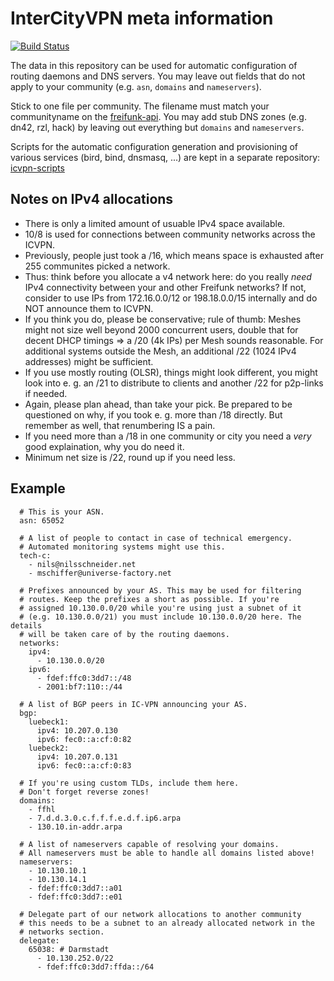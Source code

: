 # InterCityVPN meta information
[![Build Status](https://travis-ci.org/freifunk/icvpn-meta.svg?branch=master)](https://travis-ci.org/freifunk/icvpn-meta)

The data in this repository can be used for automatic configuration of
routing daemons and DNS servers.  You may leave out fields that do not
apply to your community (e.g. `asn`, `domains` and `nameservers`).

Stick to one file per community. The filename must match your communityname
on the [freifunk-api](https://github.com/freifunk/api.freifunk.net).
You may add stub DNS zones (e.g. dn42, rzl, hack) by leaving out
everything but `domains` and `nameservers`.

Scripts for the automatic configuration generation and provisioning of various services (bird, bind, dnsmasq,
...) are kept in a separate repository: [icvpn-scripts](https://github.com/freifunk/icvpn-scripts)

Notes on IPv4 allocations
-------------------------

* There is only a limited amount of usuable IPv4 space available.
* 10/8 is used for connections between community networks across the ICVPN.
* Previously, people just took a /16, which means space is exhausted after 255 communites picked a network.
* Thus: think before you allocate a v4 network here: do you really *need* IPv4 connectivity between your and other Freifunk networks? If not, consider to use IPs from 172.16.0.0/12 or 198.18.0.0/15 internally and do NOT announce them to ICVPN.
* If you think you do, please be conservative; rule of thumb: Meshes might not size well beyond 2000 concurrent users, double that for decent DHCP timings => a /20 (4k IPs) per Mesh sounds reasonable. For additional systems outside the Mesh, an additional /22 (1024 IPv4 addresses) might be sufficient.
* If you use mostly routing (OLSR), things might look different, you might look into e. g. an /21 to distribute to clients and another /22 for p2p-links if needed.
* Again, please plan ahead, than take your pick. Be prepared to be questioned on why, if you took e. g. more than /18 directly. But remember as well, that renumbering IS a pain.
* If you need more than a /18 in one community or city you need a _very_ good explaination, why you do need it.
* Minimum net size is /22, round up if you need less.

Example
-------

```
  # This is your ASN.
  asn: 65052

  # A list of people to contact in case of technical emergency.
  # Automated monitoring systems might use this.
  tech-c:
    - nils@nilsschneider.net
    - mschiffer@universe-factory.net
  
  # Prefixes announced by your AS. This may be used for filtering
  # routes. Keep the prefixes a short as possible. If you're
  # assigned 10.130.0.0/20 while you're using just a subnet of it
  # (e.g. 10.130.0.0/21) you must include 10.130.0.0/20 here. The details
  # will be taken care of by the routing daemons.
  networks:
    ipv4:
      - 10.130.0.0/20
    ipv6:
      - fdef:ffc0:3dd7::/48
      - 2001:bf7:110::/44

  # A list of BGP peers in IC-VPN announcing your AS.
  bgp:
    luebeck1:
      ipv4: 10.207.0.130
      ipv6: fec0::a:cf:0:82
    luebeck2:
      ipv4: 10.207.0.131
      ipv6: fec0::a:cf:0:83

  # If you're using custom TLDs, include them here.
  # Don't forget reverse zones!
  domains:
    - ffhl
    - 7.d.d.3.0.c.f.f.f.e.d.f.ip6.arpa
    - 130.10.in-addr.arpa

  # A list of nameservers capable of resolving your domains. 
  # All nameservers must be able to handle all domains listed above!
  nameservers:
    - 10.130.10.1
    - 10.130.14.1
    - fdef:ffc0:3dd7::a01
    - fdef:ffc0:3dd7::e01

  # Delegate part of our network allocations to another community
  # this needs to be a subnet to an already allocated network in the
  # networks section.
  delegate:
    65038: # Darmstadt
      - 10.130.252.0/22
      - fdef:ffc0:3dd7:ffda::/64
```
